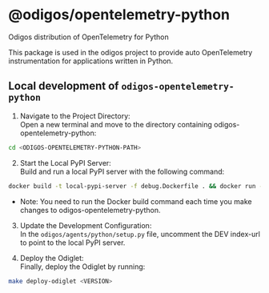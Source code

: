 # @odigos/opentelemetry-python

Odigos distribution of OpenTelemetry for Python

This package is used in the odigos project to provide auto OpenTelemetry instrumentation for applications written in Python.


## Local development of `odigos-opentelemetry-python`
1. Navigate to the Project Directory:  
Open a new terminal and move to the directory containing odigos-opentelemetry-python:  
```sh
cd <ODIGOS-OPENTELEMETRY-PYTHON-PATH>
```
2. Start the Local PyPI Server:  
Build and run a local PyPI server with the following command:  
```sh
docker build -t local-pypi-server -f debug.Dockerfile . && docker run --rm --name pypi-server -p 8080:8080 local-pypi-server
```
- Note: You need to run the Docker build command each time you make changes to odigos-opentelemetry-python.  

3. Update the Development Configuration:  
In the `odigos/agents/python/setup.py` file, uncomment the DEV index-url to point to the local PyPI server.  

4. Deploy the Odiglet:  
Finally, deploy the Odiglet by running:  
```sh
make deploy-odiglet <VERSION>
```